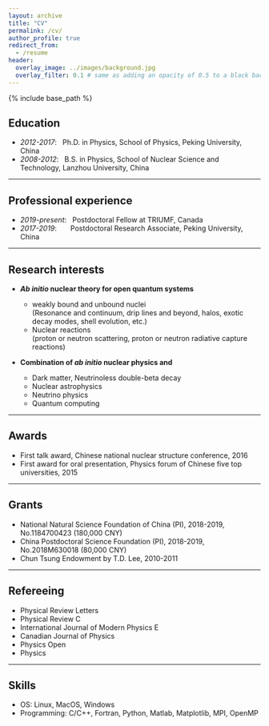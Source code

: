 ```yaml
---
layout: archive
title: "CV"
permalink: /cv/
author_profile: true
redirect_from:
  - /resume
header:
  overlay_image: ../images/background.jpg
  overlay_filter: 0.1 # same as adding an opacity of 0.5 to a black background
---
```


{% include base_path %}


## Education
- *2012-2017*: &nbsp; Ph.D. in Physics, School of Physics, Peking University, China
- *2008-2012*: &nbsp; B.S. in Physics, School of Nuclear Science and Technology, Lanzhou University, China
<!-- <font color=red> words </font> -->

----

## Professional experience
- *2019-present*: &nbsp; Postdoctoral Fellow at TRIUMF, Canada
- *2017-2019*:     &nbsp; &nbsp; &nbsp; Postdoctoral Research Associate, Peking University, China

----

## Research interests
* ***Ab initio* nuclear theory for open quantum systems**
  * weakly bound and unbound nuclei 
   <br/> (Resonance and continuum, drip lines and beyond, halos, exotic decay modes, shell evolution, etc.)
  * Nuclear reactions 
   <br/> (proton or neutron scattering, proton or neutron radiative capture reactions)
   
* **Combination of *ab initio* nuclear physics and**
  * Dark matter, Neutrinoless double-beta decay
  * Nuclear astrophysics
  * Neutrino physics
  * Quantum computing

---

## Awards
- First talk award, Chinese national nuclear structure conference, 2016
- First award for oral presentation, Physics forum of Chinese five top universities, 2015

---

## Grants
- National Natural Science Foundation of China (PI), 2018-2019, No.1184700423 (180,000 CNY)
- China Postdoctoral Science Foundation (PI), 2018-2019, No.2018M630018 (80,000 CNY)
- Chun Tsung Endowment by T.D. Lee, 2010-2011

---

## Refereeing
- Physical Review Letters
- Physical Review C
- International Journal of Modern Physics E
- Canadian Journal of Physics
- Physics Open
- Physics

---

## Skills
- OS: Linux, MacOS, Windows
- Programming: C/C++, Fortran, Python, Matlab, Matplotlib, MPI, OpenMP
